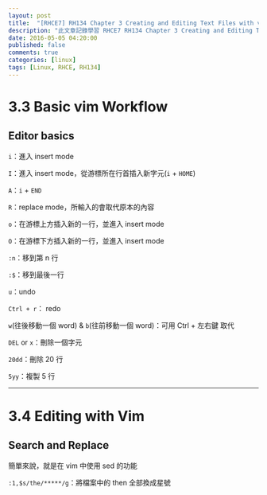 ```yaml
---
layout: post
title:  "[RHCE7] RH134 Chapter 3 Creating and Editing Text Files with vim 學習筆記"
description: "此文章記錄學習 RHCE7 RH134 Chapter 3 Creating and Editing Text Files with vim 留下的內容"
date: 2016-05-05 04:20:00
published: false
comments: true
categories: [linux]
tags: [Linux, RHCE, RH134]
---
```


3.3 Basic vim Workflow
======================

## Editor basics

`i`：進入 insert mode

`I`：進入 insert mode，從游標所在行首插入新字元(`i` + `HOME`)

`A`：`i` + `END`

`R`：replace mode，所輸入的會取代原本的內容

`o`：在游標上方插入新的一行，並進入 insert mode

`O`：在游標下方插入新的一行，並進入 insert mode

`:n`：移到第 n 行

`:$`：移到最後一行

`u`：undo

`Ctrl + r`： redo

`w`(往後移動一個 word) & `b`(往前移動一個 word)：可用 Ctrl + 左右鍵 取代

`DEL` or `x`：刪除一個字元

`20dd`：刪除 20 行

`5yy`：複製 5 行

------------------------------------------------------------------------

3.4 Editing with Vim
====================

## Search and Replace

簡單來說，就是在 vim 中使用 sed 的功能

`:1,$s/the/*****/g`：將檔案中的 then 全部換成星號
